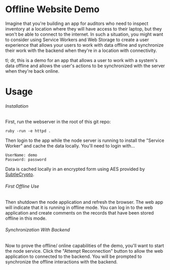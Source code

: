 # Offline Website Demo

Imagine that you're building an app for auditors who need to inspect inventory at a location where they will have access to their laptop, but they won't be able to connect to the internet.  In such a situation, you might want to consider using Service Workers and Web Storage to create a user experience that allows your users to work with data offline and synchronize their work with the backend when they're in a location with connectivity.

tl; dr, this is a demo for an app that allows a user to work with a system's data offline and allows the user's actions to be synchronized with the server when they're back online.



# Usage

###### Installation
First, run the webserver in the root of this git repo:

```
ruby -run -e httpd .
```

Then login to the app while the node server is running to install the "Service Worker" and cache the data locally.  You'll need to login with...

```
UserName: demo
Password: password
```

Data is cached locally in an encrypted form using AES provided by [SubtleCrypto](https://developer.mozilla.org/en-US/docs/Web/API/SubtleCrypto/encrypt).

###### First Offline Use
Then shutdown the node application and refresh the browser.  The web app will indicate that it is running in offline mode.  You can log in to the web application and create comments on the records that have been stored offline in this mode.

###### Synchronization With Backend
Now to prove the offline/ online capabilities of the demo, you'll want to start the node service.  Click the "Attempt Reconnection" button to allow the web application to connected to the backend.  You will be prompted to synchronize the offline interactions with the backend.
